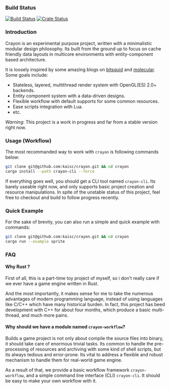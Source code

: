 ### Build Status
[![Build Status](https://travis-ci.org/kaisc/crayon.svg?branch=master)](https://travis-ci.org/kaisc/crayon)
[![Crate Status](http://meritbadge.herokuapp.com/crayon)](https://crates.io/crates/crayon)

### Introduction
Crayon is an experimental purpose project, written with a minimalistic modular design philosophy. Its built from the ground up to focus on cache friendly data layouts in multicore environments with entity-component based architecture.

It is loosely inspired by some amazing blogs on [bitsquid](https://bitsquid.blogspot.de) and [molecular](https://blog.molecular-matters.com). Some goals include:

- Stateless, layered, multithread render system with OpenGL(ES) 2.0+ backends.
- Entity component system with a data-driven designs.
- Flexible workflow with default supports for some common resources.
- Ease scripts integration with Lua.
- etc.

*Warning*: This project is a work in progress and far from a stable version right now.

### Usage (Workflow)
The most recommanded way to work with `crayon` is following commands below:

``` sh
git clone git@github.com:kaisc/crayon.git && cd crayon
cargo install --path crayon-cli --force
```

If everything goes well, you should get a CLI tool named `crayon-cli`. Its barely useable right now, and only supports basic project creation and resource manipulations. In spite of the unstable status of this project, feel free to checkout and build to follow progress recently.

### Quick Example
For the sake of brevity, you can also run a simple and quick example with commands:

``` sh
git clone git@github.com:kaisc/crayon.git && cd crayon
cargo run --example sprite
```

### FAQ

#### Why Rust ?

First of all, this is a part-time toy project of myself,  so i don't really care if we ever have a game engine written in Rust.

And the most importantly, it makes sense for me to take the numerous advantages of modern programming language, instead of using languages like C/C++ which have many historical burden. In fact, this project has beed development with C++ for about four months, which produce a basic multi-thread, and much more pains.

#### Why should we have a module named `crayon-workflow`?

Builds a game project is not only about compile the source files into binary, it should take care of enormous trivial tasks. Its common to handle the pre-processing of resources and archiving with some kind of shell scripts, but its always tedious and error-prone. Its vital to address a flexible and robust mechanism to handle them for real-world game engine.

As a result of that, we provide a basic workflow framework `crayon-workflow`, and a simple command line interface (CLI) `crayon-cli`. It should be easy to make your own workflow with it.